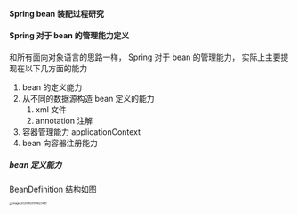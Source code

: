#### Spring bean 装配过程研究

#### Spring 对于 bean 的管理能力定义

和所有面向对象语言的思路一样， Spring 对于 bean 的管理能力， 实际上主要提现在以下几方面的能力

1. bean 的定义能力
2. 从不同的数据源构造 bean 定义的能力
   1. xml 文件
   2. annotation 注解
3. 容器管理能力 applicationContext
4. bean 向容器注册能力



##### bean 定义能力

BeanDefinition 结构如图

<img src="https://raw.githubusercontent.com/wiki/dnstfengtao/personal-article/image-20200920154623491.png" alt="image-20200920154623491" style="zoom:33%;" />